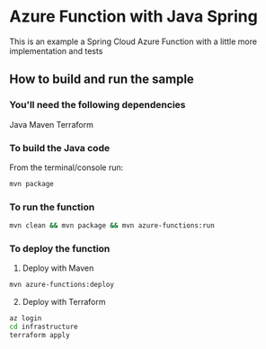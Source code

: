 # Azure Function with Java Spring

This is an example a Spring Cloud Azure Function with a little more implementation and tests

## How to build and run the sample

### You'll need the following dependencies

Java
Maven
Terraform

### To build the Java code

From the terminal/console run:

```bash
mvn package
```

### To run the function

```bash
mvn clean && mvn package && mvn azure-functions:run
```

### To deploy the function

1. Deploy with Maven

```bash
mvn azure-functions:deploy
```

2. Deploy with Terraform

```bash
az login
cd infrastructure
terraform apply
```
